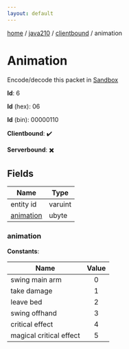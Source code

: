 ```yaml
---
layout: default
---
```


[home](/)  /  [java210](/protocol/java210)  /  [clientbound](/protocol/java210/clientbound)  /  animation

# Animation

Encode/decode this packet in [Sandbox](../../../sandbox/java210#clientbound.animation)

**Id**: 6

**Id** (hex): 06

**Id** (bin): 00000110

**Clientbound**: ✔️

**Serverbound**: ✖️

## Fields

Name | Type
---|---
entity id | varuint
[animation](#animation) | ubyte

### animation

**Constants**:

Name | Value
---|:---:
swing main arm | 0
take damage | 1
leave bed | 2
swing offhand | 3
critical effect | 4
magical critical effect | 5
